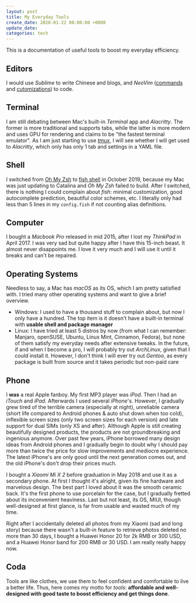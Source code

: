 ```yaml
---
layout: post
title: My Everyday Tools
create_date: 2020-01-22 00:00:00 +0800
update_date:
categories: tech
---
```


This is a documentation of useful tools to boost my everyday efficiency.

## Editors

I would use *Sublime* to write Chinese and blogs, and *NeoVim* ([commands](https://franklinqin0.me/Vim-commands) and [cutomizations](https://franklinqin0.me/Vim-customize)) to code.

## Terminal

I am still debating between Mac's built-in *Terminal* app and *Alacritty*. The former is more traditional and supports tabs, while the latter is more modern and uses GPU for rendering and claims to be "the fastest terminal emulator". As I am just starting to use [*tmux*](https://franklinqin0.me/Tmux), I will see whether I will get used to *Alacritty*, which only has only 1 tab and settings in a YAML file.

## Shell

I switched from [Oh My Zsh](https://github.com/ohmyzsh/ohmyzsh) to [fish shell](https://github.com/fish-shell/fish-shell) in October 2019, because my Mac was just updating to Catalina and *Oh My Zsh* failed to build. After I switched, there is nothing I could complain about *fish*: minimal customization, good autocomplete prediction, beautiful color schemes, etc. I literally only had less than 5 lines in my `config.fish` if not counting alias definitions.

## Computer

I bought a *Macbook Pro* released in mid 2015, after I lost my *ThinkPad* in April 2017. I was very sad but quite happy after I have this 15-inch beast. It almost never disappoints me. I love it very much and I will use it until it breaks and can't be repaired.

## Operating Systems

Needless to say, a Mac has *macOS* as its OS, which I am pretty satisfied with. I tried many other operating systems and want to give a brief overview.

- Windows: I used to have a thousand stuff to complain about, but now I only have a hundred. The top item is it doesn't have a built-in terminal with **usable shell and package manager**
- Linux: I have tried at least 5 distros by now (from what I can remember: Manjaro, openSUSE, Ubuntu, Linux Mint, Cinnamon, Fedora), but none of them satisfy my everyday needs after extensive tweaks. In the future, if and when I become a pro, I will probably try out *ArchLinux*, given that I could install it. However, I don't think I will ever try out *Gentoo*, as every package is built from source and it takes periodic but non-paid care

## Phone

I **was** a real Apple fanboy. My first MP3 player was *iPod*. Then I had an *iTouch* and *iPad*. Afterwards I used several *iPhone*'s. However, I gradually grew tired of the terrible camera (especially at night), unreliable camera (short life compared to Android phones & auto shut down when too cold), inflexible screen sizes (only two screen sizes for each version) and late support for dual SIMs (only XS and after). Although Apple is still creating beautifully designed products, the products are not groundbreaking and ingenious anymore. Over past few years, iPhone borrowed many design ideas from Android phones and I gradually begin to doubt why I should pay more than twice the price for slow improvements and mediocre experience. The latest iPhone's are only good until the next generation comes out, and the old iPhone's don't drop their prices much.

I bought a *Xiaomi Mi X 2* before graduation in May 2018 and use it as a secondary phone. At first I thought it's alright, given its fine hardware and marvelous design. The best part I loved about it was the smooth ceramic back. It's the first phone to use porcelain for the case, but I gradually fretted about its inconvenient heaviness. Last but not least, its OS, MIUI, though well-designed at first glance, is far from usable and wasted much of my time.

Right after I accidentally deleted all photos from my Xiaomi (sad and long story) because there wasn't a built-in feature to retrieve photos deleted no more than 30 days, I bought a Huawei Honor 20 for 2k RMB or 300 USD, and a Huawei Honor band for 200 RMB or 30 USD. I am really really happy now.

## Coda

Tools are like clothes, we use them to feel confident and comfortable to live a better life. Thus, here comes my motto for *tools*: **affordable and well-designed with good taste to boost efficiency and get things done**.
